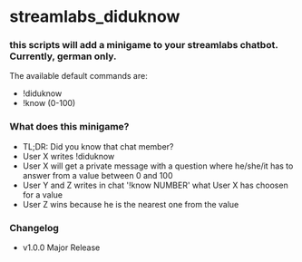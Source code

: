 # streamlabs_diduknow

### this scripts will add a minigame to your streamlabs chatbot. Currently, german only.

The available default commands are:
* !diduknow
* !know (0-100)

### What does this minigame?
* TL;DR: Did you know that chat member?
* User X writes !diduknow
* User X will get a private message with a question where he/she/it has to answer from a value between 0 and 100
* User Y and Z writes in chat '!know NUMBER' what User X has choosen for a value
* User Z wins because he is the nearest one from the value

### Changelog

* v1.0.0 Major Release

